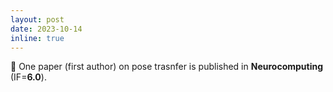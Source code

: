 ```yaml
---
layout: post
date: 2023-10-14
inline: true
---
```


📝 One paper (first author) on pose trasnfer is published in <b>Neurocomputing</b> (IF=<b>6.0</b>).

